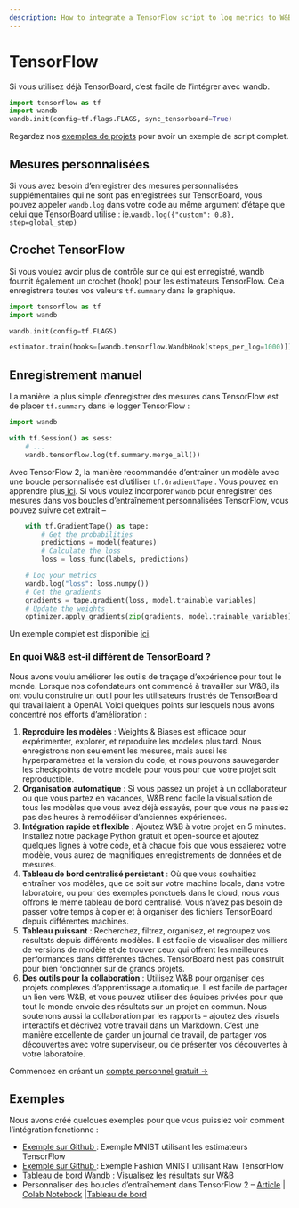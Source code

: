 ```yaml
---
description: How to integrate a TensorFlow script to log metrics to W&B
---
```


# TensorFlow

Si vous utilisez déjà TensorBoard, c’est facile de l’intégrer avec wandb.

```python
import tensorflow as tf
import wandb
wandb.init(config=tf.flags.FLAGS, sync_tensorboard=True)
```

Regardez nos [exemples de projets](https://docs.wandb.ai/examples) pour avoir un exemple de script complet.

##  Mesures personnalisées

Si vous avez besoin d’enregistrer des mesures personnalisées supplémentaires qui ne sont pas enregistrées sur TensorBoard, vous pouvez appeler `wandb.log` dans votre code au même argument d’étape que celui que TensorBoard utilise : ie.`wandb.log({"custom": 0.8}, step=global_step)`

##  Crochet TensorFlow

 Si vous voulez avoir plus de contrôle sur ce qui est enregistré, wandb fournit également un crochet \(hook\) pour les estimateurs TensorFlow. Cela enregistrera toutes vos valeurs `tf.summary` dans le graphique.

```python
import tensorflow as tf
import wandb

wandb.init(config=tf.FLAGS)

estimator.train(hooks=[wandb.tensorflow.WandbHook(steps_per_log=1000)])
```

##  Enregistrement manuel

 La manière la plus simple d’enregistrer des mesures dans TensorFlow est de placer `tf.summary` dans le logger TensorFlow :

```python
import wandb

with tf.Session() as sess:
    # ...
    wandb.tensorflow.log(tf.summary.merge_all())
```

Avec TensorFlow 2, la manière recommandée d’entraîner un modèle avec une boucle personnalisée est d’utiliser `tf.GradientTape` . Vous pouvez en apprendre plus[ ici](https://www.tensorflow.org/tutorials/customization/custom_training_walkthrough). Si vous voulez incorporer `wandb` pour enregistrer des mesures dans vos boucles d’entraînement personnalisées TensorFlow, vous pouvez suivre cet extrait – 

```python
    with tf.GradientTape() as tape:
        # Get the probabilities
        predictions = model(features)
        # Calculate the loss
        loss = loss_func(labels, predictions)

    # Log your metrics
    wandb.log("loss": loss.numpy())
    # Get the gradients
    gradients = tape.gradient(loss, model.trainable_variables)
    # Update the weights
    optimizer.apply_gradients(zip(gradients, model.trainable_variables))
```

Un exemple complet est disponible [ici](https://www.wandb.com/articles/wandb-customizing-training-loops-in-tensorflow-2).

### En quoi W&B est-il différent de TensorBoard ?

Nous avons voulu améliorer les outils de traçage d’expérience pour tout le monde. Lorsque nos cofondateurs ont commencé à travailler sur W&B, ils ont voulu construire un outil pour les utilisateurs frustrés de TensorBoard qui travaillaient à OpenAI. Voici quelques points sur lesquels nous avons concentré nos efforts d’amélioration :

1. **Reproduire les modèles** : Weights & Biases est efficace pour expérimenter, explorer, et reproduire les modèles plus tard. Nous enregistrons non seulement les mesures, mais aussi les hyperparamètres et la version du code, et nous pouvons sauvegarder les checkpoints de votre modèle pour vous pour que votre projet soit reproductible.
2.  **Organisation automatique** : Si vous passez un projet à un collaborateur ou que vous partez en vacances, W&B rend facile la visualisation de tous les modèles que vous avez déjà essayés, pour que vous ne passiez pas des heures à remodéliser d’anciennes expériences.
3.  **Intégration rapide et flexible** : Ajoutez W&B à votre projet en 5 minutes. Installez notre package Python gratuit et open-source et ajoutez quelques lignes à votre code, et à chaque fois que vous essaierez votre modèle, vous aurez de magnifiques enregistrements de données et de mesures.
4. **Tableau de bord centralisé persistant** : Où que vous souhaitiez entraîner vos modèles, que ce soit sur votre machine locale, dans votre laboratoire, ou pour des exemples ponctuels dans le cloud, nous vous offrons le même tableau de bord centralisé. Vous n’avez pas besoin de passer votre temps à copier et à organiser des fichiers TensorBoard depuis différentes machines.
5. **Tableau puissant** : Recherchez, filtrez, organisez, et regroupez vos résultats depuis différents modèles. Il est facile de visualiser des milliers de versions de modèle et de trouver ceux qui offrent les meilleures performances dans différentes tâches. TensorBoard n’est pas construit pour bien fonctionner sur de grands projets.
6. **Des outils pour la collaboration** : Utilisez W&B pour organiser des projets complexes d’apprentissage automatique. Il est facile de partager un lien vers W&B, et vous pouvez utiliser des équipes privées pour que tout le monde envoie des résultats sur un projet en commun. Nous soutenons aussi la collaboration par les rapports – ajoutez des visuels interactifs et décrivez votre travail dans un Markdown. C’est une manière excellente de garder un journal de travail, de partager vos découvertes avec votre superviseur, ou de présenter vos découvertes à votre laboratoire.

Commencez en créant un [compte personnel gratuit →](http://app.wandb.ai/)

##  Exemples

Nous avons créé quelques exemples pour que vous puissiez voir comment l’intégration fonctionne :

* [Exemple sur Github ](https://github.com/wandb/examples/blob/master/examples/tensorflow/tf-estimator-mnist/mnist.py): Exemple MNIST utilisant les estimateurs TensorFlow
* [Exemple sur Github ](https://github.com/wandb/examples/blob/master/examples/tensorflow/tf-cnn-fashion/train.py): Exemple Fashion MNIST utilisant Raw TensorFlow
* [Tableau de bord Wandb ](https://app.wandb.ai/l2k2/examples-tf-estimator-mnist/runs/p0ifowcb): Visualisez les résultats sur W&B
* Personnaliser des boucles d’entraînement dans TensorFlow 2 – [Article](https://www.wandb.com/articles/wandb-customizing-training-loops-in-tensorflow-2) \| [Colab Notebook](https://colab.research.google.com/drive/1JCpAbjkCFhYMT7LCQ399y35TS3jlMpvM) \|[Tableau de bord](https://app.wandb.ai/sayakpaul/custom_training_loops_tf)

